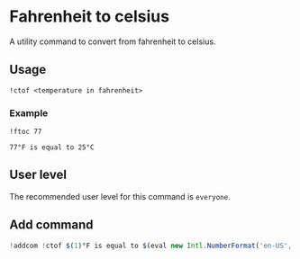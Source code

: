 # Fahrenheit to celsius
A utility command to convert from fahrenheit to celsius.

## Usage
`!ctof <temperature in fahrenheit>`

### Example
`!ftoc 77`

```
77°F is equal to 25°C
```

## User level
The recommended user level for this command is `everyone`.

## Add command
```js
!addcom !ctof $(1)°F is equal to $(eval new Intl.NumberFormat('en-US', { style: 'unit', unit: 'celsius', maximumFractionDigits: 1 }).format(($(1)-32)/1.8))
```
